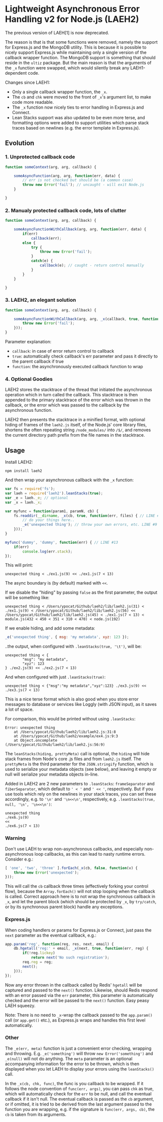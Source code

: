 # Lightweight Asynchronous Error Handling v2 for Node.js (LAEH2)


The previous version of LAEH[1] is now deprecated. 

The reason is that is that some functions were removed, namely the support for Express.js and the MongoDB utility. This is because it is possible to nicely support Express.js while maintaining only a single version of the callback wrapper function. The MongoDB support is something that should reside in the `ultiz` package.
But the main reason is that the arguments of the `_x` function were swapped, which would silently break any LAEH1-dependent code.

Changes since LAEH1:

* Only a single callback wrapper function, the `_x`.
* The `cb` and `chk` were moved to the front of `_x`'s argument list, to make code more readable.
* The `_x` function now nicely ties to error handling in Express.js and Connect.
* Lean Stacks support was also updated to be even more terse, and formatting options were added to support utilities which parse stack traces based on newlines (e.g. the error template in Express.js).


## Evolution

### 1. Unprotected callback code

```js
function someContext(arg, arg, callback) {

	someAsyncFunction(arg, arg, function(err, data) {
		// err is not checked but should be (a common case)
		throw new Error('fail'); // uncaught - will exit Node.js
	}

}
```

### 2. Manualy protected callback code, lots of clutter

```js
function someContext(arg, arg, callback) {

	someAsyncFunctionWithCallback(arg, arg, function(err, data) {
		if(err)
			callback(err);
		else {
			try {
				throw new Error('fail');
			}
			catch(e) {
				callback(e); // caught - return control manually
			}
		}
	}

}
```

### 3. LAEH2, an elegant solution

```js
function someContext(arg, arg, callback) {

	someAsyncFunctionWithCallback(arg, arg, _x(callback, true, function(err, data) {
		throw new Error('fail');
	}));
}
```

Parameter explanation:

* `callback`: in case of error return control to callback
* `true`: automatically check callback's err parameter and pass it directly to the parent callback if true
* `function`: the asynchronously executed callback function to wrap


### 4. Optional Goodies

LAEH2 stores the stacktrace of the thread that initiated the asynchronous operation which in turn called the callback. This stacktrace is then appended to the primary stacktrace of the error which was thrown in the callback, or the error which was passed to the callback by the asynchronous function.

LAEH2 then presents the stacktrace in a minified format, with optional hiding of frames of the `laeh2.js` itself, of the Node.js' core library files, shortens the often repeating string `/node_modules/` into `/$/`, and removes the current directory path prefix from the file names in the stacktrace.


## Usage

Install LAEH2:

	npm install laeh2

And then wrap your asynchronous callback with the `_x` function:

```js
var fs = require('fs');
var laeh = require('laeh2').leanStacks(true);
var _e = laeh._e; // optional
var _x = laeh._x;

var myfunc = function(param1, paramN, cb) {
	fs.readdir(__dirname, _x(cb, true, function(err, files) { // LINE #7
		// do your things here..
		_e('unexpected thing'); // throw your own errors, etc. LINE #9
	}));
}

myfunc('dummy', 'dummy', function(err) { // LINE #13
	if(err)
		console.log(err.stack);
});
```

This will print:
	
	unexpected thing < ./ex1.js(9) << ./ex1.js(7 < 13)
	
The async boundary is (by default) marked with `<<`.

If we disable the "hiding" by passing `false` as the first parameter, the output will be something like:

	unexpected thing < /Users/ypocat/Github/laeh2/lib/laeh2.js(31) < ./ex1.js(9) < /Users/ypocat/Github/laeh2/lib/laeh2.js(56) << /Users/ypocat/Github/laeh2/lib/laeh2.js(45) < ./ex1.js(7 < 13) < module.js(432 < 450 < 351 < 310 < 470) < node.js(192)

If we enable hiding, and add some metadata:

```js
_e('unexpected thing', { msg: 'my metadata', xyz: 123 });
```

..the output, when configured with `.leanStacks(true, '\t')`, will be:

	unexpected thing < {
	        "msg": "my metadata",
	        "xyz": 123
	} ./ex2.js(9) << ./ex2.js(7 < 13)

And when configured with just `.leanStacks(true)`:

	unexpected thing < {"msg":"my metadata","xyz":123} ./ex3.js(9) << ./ex3.js(7 < 13)
	
This is a nice terse format which is also good when you store error messages to database or services like Loggly (with JSON input), as it saves a lot of space.

For comparison, this would be printed without using `.leanStacks`:

	Error: unexpected thing
	    at /Users/ypocat/Github/laeh2/lib/laeh2.js:31:8
	    at /Users/ypocat/Github/laeh2/example/ex4.js:9:3
	    at Object.oncomplete (/Users/ypocat/Github/laeh2/lib/laeh2.js:56:9)

The `leanStacks(hiding, prettyMeta)` call is optional, the `hiding` will hide stack frames from Node's core .js files and from `laeh2.js` itself. The `prettyMeta` is the third parameter for the `JSON.stringify` function, which is used to serialize your metadata objects (see below), and leaving it empty or null will serialize your metadata objects in-line.

Added in LAEH2 are 2 new parameters to `.leanStacks`: `frameSeparator` and `fiberSeparator`, which default to `' < '` and `' << '`, respectively. But if you use tools which rely on the newlines in your stack traces, you can set these accordingly, e.g. to `'\n'` and `'\n<<\n'`, respectively, e.g. `.leanStacks(true, null, '\n', '\n<<\n')`:

	unexpected thing
	./ex6.js(9)
	<<
	./ex6.js(7 < 13)
	
### Warning

Don't use LAEH to wrap non-asynchronous callbacks, and especially non-asynchronous loop callbacks, as this can lead to nasty runtime errors. Consider e.g.:

```js
[ 'one', 'two', 'three' ].forEach(_x(cb, false, function(v) {
	throw new Error('unexpected');
}));
```

This will call the `cb` callback three times (effectively forking your control flow), because the `Array.forEach()` will not stop looping when the callback is called. Correct approach here is to not wrap the synchronous callback in `_x`, and let the parent block (which should be protected by `_x`, by `try/catch`, or by its synchronous parent block) handle any exceptions.

### Express.js

When coding handlers or params for Express.js or Connect, just pass the `next` parameter as the eventual callback, e.g.:

```js
app.param('reg', function(req, res, next, email) {
	db.hgetall('reg:' + email, _x(next, true, function(err, reg) {
		if(!reg.lickey)
			return next('No such registration');
		req.reg = reg;
		next();
	}));
});
```

Now any error thrown in the callback called by Redis' `hgetall` will be captured and passed to the `next()` function. Likewise, should Redis respond with an error passed via the `err` parameter, this parameter is automatically checked and the error will be passed to the `next()` function. Easy peasy LAEH squeezy.

Note: There is no need to `_x`-wrap the callback passed to the `app.param()` call (or `app.get()` etc.), as Express.js wraps and handles this first level automatically.

### Other

The `_e(err, meta)` function is just a convenient error checking, wrapping and throwing. E.g. `_e('something')` will throw `new Error('something')` and `_e(null)` will not do anything. The `meta` parameter is an optional accompanying information for the error to be thrown, which is then displayed when you let LAEH to display your errors using the `leanStacks()` call.

In the `_x(cb, chk, func)`, the func is you callback to be wrapped. If it follows the node convention of `func(err, args)`, you can pass `chk` as true, which will automatically check for the `err` to be null, and call the eventual callback if it isn't null. The eventual callback is passed as the `cb` argument, or if omitted, it is tried to be derived from the last argument passed to the function you are wrapping, e.g. if the signature is `func(err, args, cb)`, the `cb` is taken from its arguments.
